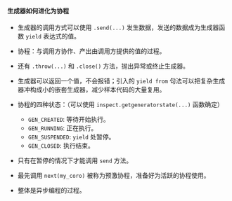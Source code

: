 #### 生成器如何进化为协程

- 生成器的调用方式可以使用 `.send(...)` 发生数据，发送的数据成为生成器函数 `yield` 表达式的值。

- 协程：与调用方协作、产出由调用方提供的值的过程。

- 还有 `.throw(...)` 和 `.close()` 方法，抛出异常或终止生成器。

- 生成器可以返回一个值，不会报错；引入的 `yield from` 句法可以把复杂生成器冲构成小的嵌套生成器，减少样本代码的大量复用。

- 协程的四种状态：（可以使用 `inspect.getgeneratorstate(...)` 函数确定）
    - `GEN_CREATED`: 等待开始执行。
    - `GEN_RUNNING`: 正在执行。
    - `GEN_SUSPENDED`: `yield` 处暂停。
    - `GEN_CLOSED`: 执行结束。

- 只有在暂停的情况下才能调用 `send` 方法。

- 最先调用 `next(my_coro)` 被称为预激协程，准备好为活跃的协程使用。

- 整体是异步编程的过程。